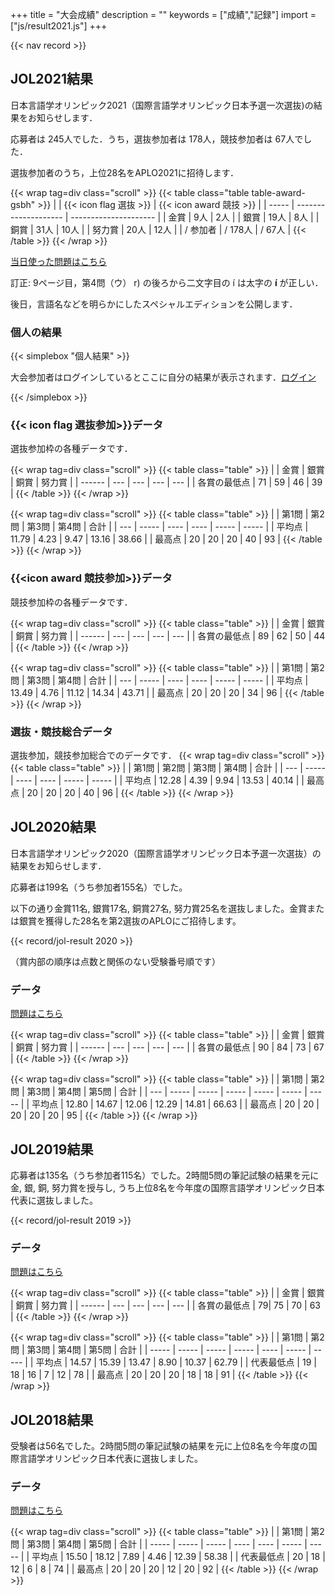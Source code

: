 +++
title = "大会成績"
description = ""
keywords = ["成績","記録"]
import = ["js/result2021.js"]
+++

{{< nav record >}}

## JOL2021結果

日本言語学オリンピック2021（国際言語学オリンピック日本予選一次選抜)の結果をお知らせします．

応募者は 245人でした．うち，選抜参加者は 178人，競技参加者は 67人でした．

選抜参加者のうち，上位28名をAPLO2021に招待します．

{{< wrap tag=div class="scroll" >}}
{{< table class="table table-award-gsbh" >}}
|       | {{< icon flag 選抜 >}} | {{< icon award 競技 >}} |
| ----- | -------------------- | --------------------- |
| 金賞    | 9人                  | 2人                    |
| 銀賞    | 19人                  | 8人                    |
| 銅賞    | 31人                  | 10人                   |
| 努力賞   | 20人                  | 12人                   |
| / 参加者 | / 178人               | / 67人                 |
{{< /table >}}
{{< /wrap >}}

[当日使った問題はこちら](https://drive.google.com/drive/folders/1ZBw_J_C7Od-GpoU1mw8lFENGINsuJeSu)

訂正: 9ページ目，第4問（ウ） r) の後ろから二文字目の í は太字の **í** が正しい．

後日，言語名などを明らかにしたスペシャルエディションを公開します．

### 個人の結果

{{< simplebox "個人結果" >}}

大会参加者はログインしているとここに自分の結果が表示されます．[ログイン](/login/)

<span id="contest-result"></span>

{{< /simplebox >}}
### {{< icon flag 選抜参加>}}データ

選抜参加枠の各種データです．

{{< wrap tag=div class="scroll" >}}
{{< table class="table" >}}
|        | 金賞  | 銀賞  | 銅賞  | 努力賞 |
| ------ | --- | --- | --- | --- |
| 各賞の最低点 | 71  | 59  | 46  | 39  |
{{< /table >}}
{{< /wrap >}}

{{< wrap tag=div class="scroll" >}}
{{< table class="table" >}}
|     | 第1問   | 第2問  | 第3問  | 第4問   | 合計    |
| --- | ----- | ---- | ---- | ----- | ----- |
| 平均点 | 11.79 | 4.23 | 9.47 | 13.16 | 38.66 |
| 最高点 | 20    | 20   | 20   | 40    | 93    |
{{< /table >}}
{{< /wrap >}}

### {{<icon award 競技参加>}}データ

競技参加枠の各種データです．

{{< wrap tag=div class="scroll" >}}
{{< table class="table" >}}
|        | 金賞  | 銀賞  | 銅賞  | 努力賞 |
| ------ | --- | --- | --- | --- |
| 各賞の最低点 | 89  | 62  | 50  | 44  |
{{< /table >}}
{{< /wrap >}}

{{< wrap tag=div class="scroll" >}}
{{< table class="table" >}}
|     | 第1問   | 第2問  | 第3問  | 第4問   | 合計    |
| --- | ----- | ---- | ---- | ----- | ----- |
| 平均点 | 13.49 | 4.76 | 11.12 | 14.34 | 43.71 |
| 最高点 | 20    | 20   | 20   | 34    | 96    |
{{< /table >}}
{{< /wrap >}}

### 選抜・競技総合データ

選抜参加，競技参加総合でのデータです．
{{< wrap tag=div class="scroll" >}}
{{< table class="table" >}}
|     | 第1問   | 第2問  | 第3問  | 第4問   | 合計    |
| --- | ----- | ---- | ---- | ----- | ----- |
| 平均点 | 12.28 | 4.39 | 9.94 | 13.53 | 40.14 |
| 最高点 | 20    | 20   | 20   | 40    | 96    |
{{< /table >}}
{{< /wrap >}}



## JOL2020結果

日本言語学オリンピック2020（国際言語学オリンピック日本予選一次選抜）の結果をお知らせします．

応募者は199名（うち参加者155名）でした。

以下の通り金賞11名, 銀賞17名, 銅賞27名, 努力賞25名を選抜しました。金賞または銀賞を獲得した28名を第2選抜のAPLOにご招待します。

{{< record/jol-result 2020 >}}

（賞内部の順序は点数と関係のない受験番号順です）

### データ

[問題はこちら](/preparation/)  

{{< wrap tag=div class="scroll" >}}
{{< table class="table" >}}
|        | 金賞  | 銀賞  | 銅賞  | 努力賞 |
| ------ | --- | --- | --- | --- |
| 各賞の最低点 | 90  | 84  | 73  | 67  |
{{< /table >}}
{{< /wrap >}}

{{< wrap tag=div class="scroll" >}}
{{< table class="table" >}}
|     | 第1問   | 第2問   | 第3問   | 第4問   | 第5問   | 合計    |
| --- | ----- | ----- | ----- | ----- | ----- | ----- |
| 平均点 | 12.80 | 14.67 | 12.06 | 12.29 | 14.81 | 66.63 |
| 最高点 | 20    | 20    | 20    | 20    | 20      | 95    |
{{< /table >}}
{{< /wrap >}}

## JOL2019結果

応募者は135名（うち参加者115名）でした。2時間5問の筆記試験の結果を元に金, 銀, 銅, 努力賞を授与し, うち上位8名を今年度の国際言語学オリンピック日本代表に選抜しました。

{{< record/jol-result 2019 >}}

### データ

[問題はこちら](/preparation/)

{{< wrap tag=div class="scroll" >}}
{{< table class="table" >}}
|        | 金賞  | 銀賞  | 銅賞  | 努力賞 |
| ------ | --- | --- | --- | --- |
| 各賞の最低点 |     79|  75   |  70   |   63  |
{{< /table >}}
{{< /wrap >}}

{{< wrap tag=div class="scroll" >}}
{{< table class="table" >}}
|       | 第1問   | 第2問   | 第3問   | 第4問  | 第5問   | 合計    |
| ----- | ----- | ----- | ----- | ---- | ----- | ----- |
| 平均点   | 14.57 | 15.39 | 13.47 | 8.90 | 10.37 | 62.79 |
| 代表最低点 | 19    | 18    | 16    | 7    | 12    | 78    |
| 最高点   | 20    | 20    | 20    | 18   | 18    | 91    |
{{< /table >}}
{{< /wrap >}}

## JOL2018結果

受験者は56名でした。2時間5問の筆記試験の結果を元に上位8名を今年度の国際言語学オリンピック日本代表に選抜しました。

### データ

[問題はこちら](/preparation/)

{{< wrap tag=div class="scroll" >}}
{{< table class="table" >}}
|       | 第1問   | 第2問   | 第3問  | 第4問  | 第5問   | 合計    |
| ----- | ----- | ----- | ---- | ---- | ----- | ----- |
| 平均点   | 15.50 | 18.12 | 7.89 | 4.46 | 12.39 | 58.38 |
| 代表最低点 | 20    | 18    | 12   | 6    | 8     | 74    |
| 最高点   | 20    | 20    | 20   | 12   | 20    | 92    |
{{< /table >}}
{{< /wrap >}}
